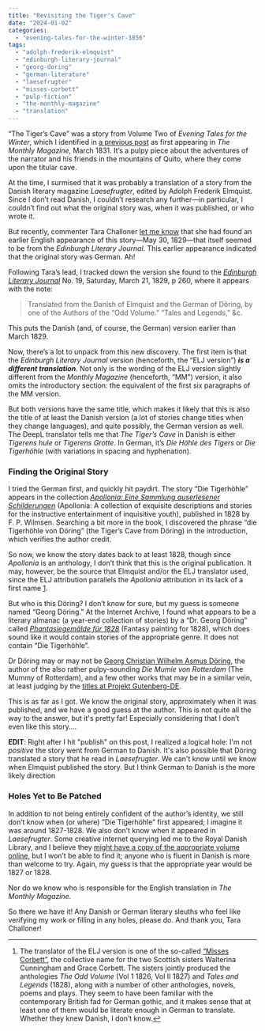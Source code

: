 ```yaml
---
title: "Revisiting the Tiger's Cave"
date: "2024-01-02"
categories: 
  - "evening-tales-for-the-winter-1856"
tags: 
  - "adolph-frederik-elmquist"
  - "edinburgh-literary-journal"
  - "georg-doring"
  - "german-literature"
  - "laesefrugter"
  - "misses-corbett"
  - "pulp-fiction"
  - "the-monthly-magazine"
  - "translation"
---
```


“The Tiger’s Cave” was a story from Volume Two of _Evening Tales for the Winter_, which I identified in [a previous post](https://darktalessleuth.wordpress.com/2021/06/04/notes-on-the-tigers-cave/) as first appearing in _The Monthly Magazine_, March 1831. It’s a pulpy piece about the adventures of the narrator and his friends in the mountains of Quito, where they come upon the titular cave.

At the time, I surmised that it was probably a translation of a story from the Danish literary magazine _Laesefrugter_, edited by Adolph Frederik Elmquist. Since I don’t read Danish, I couldn’t research any further—in particular, I couldn’t find out what the original story was, when it was published, or who wrote it.

But recently, commenter Tara Challoner [let me know](https://darktalessleuth.wordpress.com/2021/06/04/notes-on-the-tigers-cave/comment-page-1/#comment-29) that she had found an earlier English appearance of this story—May 30, 1829—that itself seemed to be from the _Edinburgh Literary Journal_. This earlier appearance indicated that the original story was German. Ah!

<!--more-->

Following Tara’s lead, I tracked down the version she found to the [_Edinburgh Literary Journal_](https://archive.org/details/sim_edinburgh-literary-journal-or-weekly-register_1829-03-21_19/page/260/mode/2up?view=theater) No. 19, Saturday, March 21, 1829, p 260, where it appears with the note:

> Translated from the Danish of Elmquist and the German of Döring, by one of the Authors of the “Odd Volume.” “Tales and Legends,” &c.

This puts the Danish (and, of course, the German) version earlier than March 1829.

Now, there’s a lot to unpack from this new discovery. The first item is that the _Edinburgh Literary Journal_ version (henceforth, the “ELJ version”) **_is a different translation_**. Not only is the wording of the ELJ version slightly different from the _Monthly Magazine_ (henceforth, “MM”) version, it also omits the introductory section: the equivalent of the first six paragraphs of the MM version.

But both versions have the same title, which makes it likely that this is also the title of at least the Danish version (a lot of stories change titles when they change languages), and quite possibly, the German version as well. The DeepL translator tells me that _The Tiger’s Cave_ in Danish is either _Tigerens hule_ or _Tigerens Grotte_. In German, it’s _Die Höhle des Tigers_ or _Die Tigerhöhle_ (with variations in spacing and hyphenation).

### Finding the Original Story

I tried the German first, and quickly hit paydirt. The story “Die Tigerhöhle” appears in the collection [_Apollonia: Eine Sammlung auserlesener Schilderungen_](https://books.google.com/books?id=SxgR0G6Au9QC&pg=PA54&dq=%22Die+Tigerh%C3%B6hle%22+Quito&source=gbs_toc_r&cad=2#v=onepage&q=%22Die%20Tigerh%C3%B6hle%22%20Quito&f=false) (Apollonia: A collection of exquisite descriptions and stories for the instructive entertainment of inquisitive youth), published in 1828 by F. P. Wilmsen. Searching a bit more in the book, I discovered the phrase “die Tigerhöhle von Döring” (the Tiger’s Cave from Döring) in the introduction, which verifies the author credit.

So now, we know the story dates back to at least 1828, though since _Apollonia_ is an anthology, I don’t think that this is the original publication. It may, however, be the source that Elmquist and/or the ELJ translator used, since the ELJ attribution parallels the _Apollonia_ attribution in its lack of a first name [1](#fn1).

But who is this Döring? I don’t know for sure, but my guess is someone named “Georg Döring.” At the Internet Archive, I found what appears to be a literary almanac (a year-end collection of stories) by a “Dr. Georg Döring” called [_Phantasiegemälde für 1828_](https://archive.org/details/phantasiegemlde00drgoog/page/n7/mode/2up) (Fantasy painting for 1828), which does sound like it would contain stories of the appropriate genre. It does not contain “Die Tigerhöhle”.

Dr Döring may or may not be [Georg Christian Wilhelm Asmus Döring](https://de.wikisource.org/wiki/ADB:D%C3%B6ring,_Georg_Christian_Wilhelm_Asmus), the author of the also rather pulpy-sounding _Die Mumie von Rotterdam_ (The Mummy of Rotterdam), and a few other works that may be in a similar vein, at least judging by the [titles at Projekt Gutenberg-DE](https://www-projekt--gutenberg-org.translate.goog/autoren/namen/doering.html?_x_tr_sl=auto&_x_tr_tl=en&_x_tr_hl=en-US&_x_tr_pto=wapp).

This is as far as I got. We know the original story, approximately when it was published, and we have a good guess at the author. This is not quite all the way to the answer, but it's pretty far! Especially considering that I don’t even like this story….

**EDIT**: Right after I hit "publish" on this post, I realized a logical hole: I'm not _positive_ the story went from German to Danish. It's also possible that Döring translated a story that he read in _Laesefrugter_. We can't know until we know when Elmquist published the story. But I think German to Danish is the more likely direction

### Holes Yet to Be Patched

In addition to not being entirely confident of the author’s identity, we still don’t know when (or where) “Die Tigerhöhle” first appeared; I imagine it was around 1827-1828. We also don’t know when it appeared in _Laesefrugter_. Some creative internet querying led me to the Royal Danish Library, and I believe they [might have a copy of the appropriate volume online](https://soeg.kb.dk/discovery/search?query=any,contains,L%C3%A6sefrugter%20Elmquist&tab=Everything&search_scope=MyInst_and_CI&vid=45KBDK_KGL:KGL&facet=tlevel,include,open_access&offset=0), but I won’t be able to find it; anyone who is fluent in Danish is more than welcome to try. Again, my guess is that the appropriate year would be 1827 or 1828.

Nor do we know who is responsible for the English translation in _The Monthly Magazine_.

So there we have it! Any Danish or German literary sleuths who feel like verifying my work or filling in any holes, please do. And thank you, Tara Challoner!

* * *

1. The translator of the ELJ version is one of the so-called [“Misses Corbett”](https://en.wikipedia.org/wiki/Misses_Corbett), the collective name for the two Scottish sisters Walterina Cunningham and Grace Corbett. The sisters jointly produced the anthologies _The Odd Volume_ (Vol 1 1826, Vol II 1827) and _Tales and Legends_ (1828), along with a number of other anthologies, novels, poems and plays. They seem to have been familiar with the contemporary British fad for German gothic, and it makes sense that at least one of them would be literate enough in German to translate. Whether they knew Danish, I don’t know.[↩](#fnref1)
